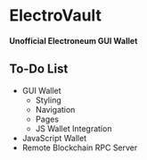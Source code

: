 # ElectroVault

#### Unofficial Electroneum GUI Wallet


## To-Do List
* GUI Wallet
  * Styling
  * Navigation
  * Pages
  * JS Wallet Integration
* JavaScript Wallet
* Remote Blockchain RPC Server
